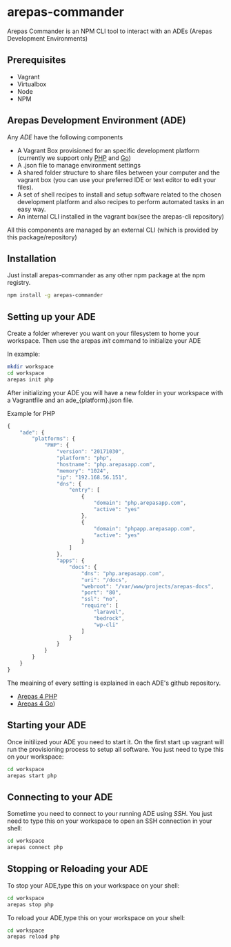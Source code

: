 # arepas-commander

Arepas Commander is an NPM CLI tool to interact with an ADEs (Arepas Development Environments)

## Prerequisites

* Vagrant
* Virtualbox
* Node
* NPM

## Arepas Development Environment (ADE)

Any *ADE* have the following components

* A Vagrant Box provisioned for an specific development platform (currently we support only [PHP](https://github.com/jscarton/arepas4php) and [Go](https://github.com/jscarton/arepas4go))
* A .json file to manage environment settings
* A shared folder structure to share files between your computer and the vagrant box (you can use your preferred IDE or text editor to edit your files).
* A set of shell recipes to install and setup software related to the chosen development platform and also recipes to perform automated tasks in an easy way.
* An internal CLI installed in the vagrant box(see the arepas-cli repository)


All this components are managed by an external CLI (which is provided by this package/repository)

## Installation

Just install arepas-commander as any other npm package at the npm registry.

```bash
npm install -g arepas-commander
```

## Setting up your ADE

Create a folder wherever you want on your filesystem to home your workspace. Then use the arepas _init_ command to initialize your ADE

In example:

```bash
mkdir workspace
cd workspace
arepas init php
```

After initializing your ADE you will have a new folder in your workspace with a Vagrantfile and an ade_{platform}.json file.

Example for PHP
```javascript
{
	"ade": {
		"platforms": {
			"PHP": {
				"version": "20171030",
				"platform": "php",
				"hostname": "php.arepasapp.com",
				"memory": "1024",
				"ip": "192.168.56.151",
				"dns": {
					"entry": [
						{
							"domain": "php.arepasapp.com",
							"active": "yes"
						},
						{
							"domain": "phpapp.arepasapp.com",
							"active": "yes"
						}
					]
				},
				"apps": {
					"docs": {
						"dns": "php.arepasapp.com",
						"uri": "/docs",
						"webroot": "/var/www/projects/arepas-docs",
						"port": "80",
						"ssl": "no",
						"require": [
							"laravel",
							"bedrock",
							"wp-cli"
						]
					}
				}
			}
		}
	}
}
```
The meaining of every setting is explained in each ADE's github repository.

* [Arepas 4 PHP](https://github.com/jscarton/arepas4php)
* [Arepas 4 Go](https://github.com/jscarton/arepas4go))

## Starting your ADE

Once initilized your ADE you need to start it. On the first start up vagrant will run the provisioning process to setup all software. You just need to type this on your workspace:

```bash
cd workspace
arepas start php
```

## Connecting to your ADE

Sometime you need to connect to your running ADE using _SSH_. You just need to type this on your workspace to open an SSH connection in your shell:

```bash
cd workspace
arepas connect php
```

## Stopping or Reloading your ADE

To stop your ADE,type this on your workspace on your shell:

```bash
cd workspace
arepas stop php
```

To reload your ADE,type this on your workspace on your shell:

```bash
cd workspace
arepas reload php
```

## 
